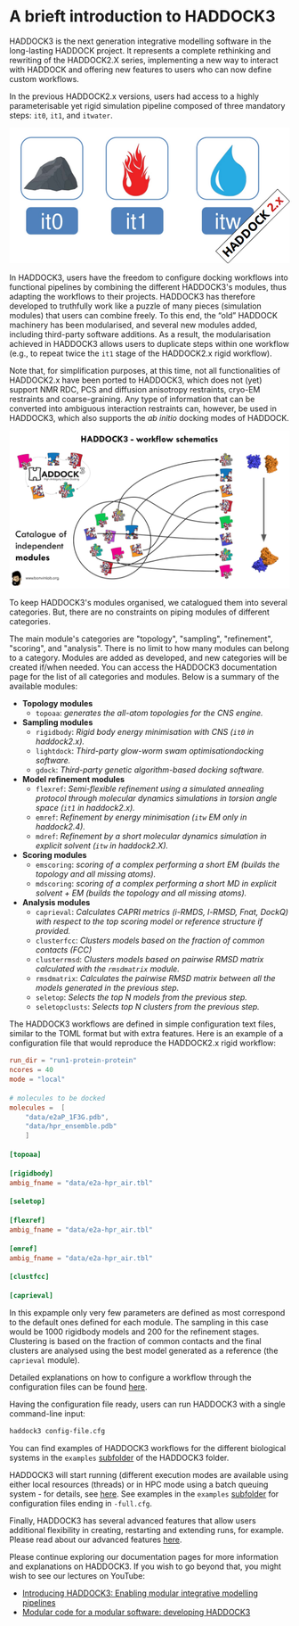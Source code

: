 # A brieft introduction to HADDOCK3

HADDOCK3 is the next generation integrative modelling software in the
long-lasting HADDOCK project. It represents a complete rethinking and rewriting
of the HADDOCK2.X series, implementing a new way to interact with HADDOCK and
offering new features to users who can now define custom workflows. 

In the previous HADDOCK2.x versions, users had access to a highly
parameterisable yet rigid simulation pipeline composed of three mandatory steps:
`it0`, `it1`, and `itwater`.

![HADDOCK 2.x workflow](figs/HADDOCK2-stages.png)

In HADDOCK3, users have the freedom to configure docking workflows into
functional pipelines by combining the different HADDOCK3's modules, thus
adapting the workflows to their projects. HADDOCK3 has therefore developed to
truthfully work like a puzzle of many pieces (simulation modules) that users can
combine freely. To this end, the “old” HADDOCK machinery has been modularised,
and several new modules added, including third-party software additions. As a
result, the modularisation achieved in HADDOCK3 allows users to duplicate steps
within one workflow (e.g., to repeat twice the `it1` stage of the HADDOCK2.x
rigid workflow).

Note that, for simplification purposes, at this time, not all functionalities of
HADDOCK2.x have been ported to HADDOCK3, which does not (yet) support NMR RDC,
PCS and diffusion anisotropy restraints, cryo-EM restraints and coarse-graining.
Any type of information that can be converted into ambiguous interaction
restraints can, however, be used in HADDOCK3, which also supports the
*ab initio* docking modes of HADDOCK.

![HADDOCK3 workflow](figs/HADDOCK3-workflow-scheme.png)

To keep HADDOCK3's modules organised, we catalogued them into several
categories. But, there are no constraints on piping modules of different
categories.

The main module's categories are "topology", "sampling", "refinement",
"scoring", and "analysis". There is no limit to how many modules can belong to a
category. Modules are added as developed, and new categories will be created
if/when needed. You can access the HADDOCK3 documentation page for the list of
all categories and modules. Below is a summary of the available modules:

* **Topology modules**
    * `topoaa`: *generates the all-atom topologies for the CNS engine.*
* **Sampling modules**
    * `rigidbody`: *Rigid body energy minimisation with CNS (`it0` in haddock2.x).*
    * `lightdock`: *Third-party glow-worm swam optimisationdocking software.*
    * `gdock`: *Third-party genetic algorithm-based docking software.*
* **Model refinement modules**
    * `flexref`: *Semi-flexible refinement using a simulated annealing protocol through molecular dynamics simulations in torsion angle space (`it1` in haddock2.x).*
    * `emref`: *Refinement by energy minimisation (`itw` EM only in haddock2.4).*
    * `mdref`: *Refinement by a short molecular dynamics simulation in explicit solvent (`itw` in haddock2.X).*
* **Scoring modules**
    * `emscoring`: *scoring of a complex performing a short EM (builds the topology and all missing atoms).*
    * `mdscoring`: *scoring of a complex performing a short MD in explicit solvent + EM (builds the topology and all missing atoms).*
* **Analysis modules**
    * `caprieval`: *Calculates CAPRI metrics (i-RMDS, l-RMSD, Fnat, DockQ) with respect to the top scoring model or reference structure if provided.*
    * `clusterfcc`: *Clusters models based on the fraction of common contacts (FCC)*
    * `clusterrmsd`: *Clusters models based on pairwise RMSD matrix calculated with the `rmsdmatrix` module.*
    * `rmsdmatrix`: *Calculates the pairwise RMSD matrix between all the models generated in the previous step.*
    * `seletop`: *Selects the top N models from the previous step.*
    * `seletopclusts`: *Selects top N clusters from the previous step.*

The HADDOCK3 workflows are defined in simple configuration text files, similar to the TOML format but with extra features. Here is an example of a configuration file that would reproduce the HADDOCK2.x rigid workflow:

```toml
run_dir = "run1-protein-protein"
ncores = 40
mode = "local"

# molecules to be docked
molecules =  [
    "data/e2aP_1F3G.pdb",
    "data/hpr_ensemble.pdb"
    ]

[topoaa]

[rigidbody]
ambig_fname = "data/e2a-hpr_air.tbl"

[seletop]

[flexref]
ambig_fname = "data/e2a-hpr_air.tbl"

[emref]
ambig_fname = "data/e2a-hpr_air.tbl"

[clustfcc]

[caprieval]
```

In this expample only very few parameters are defined as most correspond to the default ones defined for each module. The sampling in this case would be 1000 rigidbody models and 200 for the refinement stages. Clustering is based on the fraction of common contacts and the final clusters are analysed using the best model generated as a reference (the `caprieval` module).

Detailed explanations on how to configure a workflow through the configuration files can be found 
<a href="https://github.com/haddocking/haddock3/blob/main/docs/tutorials/user_config.rst">here</a>.

Having the configuration file ready, users can run HADDOCK3 with a single command-line input:

```bash
haddock3 config-file.cfg
```

You can find examples of HADDOCK3 workflows for the different biological
systems in the `examples` [subfolder][examples] of the HADDOCK3 folder.

HADDOCK3 will start running (different execution modes are available using
either local resources (threads) or in HPC mode using a batch queuing system -
for details, see [here][queue]. See examples in the `examples` [subfolder][examples]
for configuration files ending in `-full.cfg`.

Finally, HADDOCK3 has several advanced features that allow users additional
flexibility in creating, restarting and extending runs, for example. Please
read about our advanced features [here][advanced].

Please continue exploring our documentation pages for more information and
explanations on HADDOCK3. If you wish to go beyond that, you might wish to see
our lectures on YouTube:

* [Introducing HADDOCK3: Enabling modular integrative modelling pipelines](https://www.youtube.com/watch?v=V7uwFbVDKFE)
* [Modular code for a modular software: developing HADDOCK3](https://www.youtube.com/watch?v=5Uk1EvzCOIg)

[queue]: https://github.com/haddocking/haddock3/blob/87e7c81ab6827d331d0c00bb9fa1b1d742344ef6/src/haddock/modules/defaults.yaml#L26-L40
[examples]: https://github.com/haddocking/haddock3/tree/main/examples
[advanced]: https://github.com/haddocking/haddock3/tree/main/docs/tutorials
